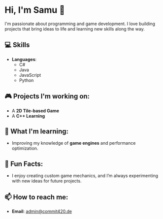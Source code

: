 # Hi, I'm Samu 👋

I'm passionate about programming and game development. I love building projects that bring ideas to life and learning new skills along the way.

## 💻 Skills
- **Languages**: 
  - C#
  - Java
  - JavaScript
  - Python

## 🎮 Projects I'm working on:
- A **2D Tile-based Game** 
- A **C++ Learning**

## 🌱 What I'm learning:
- Improving my knowledge of **game engines** and performance optimization.

## 🚀 Fun Facts:
- I enjoy creating custom game mechanics, and I’m always experimenting with new ideas for future projects.

## 📫 How to reach me:
- **Email**: admin@commit420.de 

